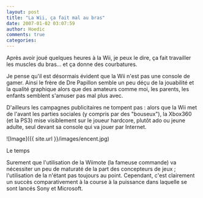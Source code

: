 ```yaml
---
layout: post
title: "La Wii, ça fait mal au bras"
date: 2007-01-02 03:07:59
author: Hoedic
comments: true
categories: 
---
```



Après avoir joué quelques heures à la Wii, je peux le dire, ça fait travailler les muscles du bras... et ça donne des courbatures.

Je pense qu'il est désormais évident que la Wii n'est pas une console de gamer. Ainsi le frère de Dre Papillon semble un peu déçu de la jouabilité et la qualité graphique alors que des amateurs comme moi, les parents, les enfants semblent s'amuser pas mal plus avec.

D'ailleurs les campagnes publicitaires ne tompent pas : alors que la Wii met de l'avant les parties sociales (y compris par des "bouseux"), la Xbox360 (et la PS3) mise visiblement sur le joueur hardcore, plutôt ado ou jeune adulte, seul devant sa console qui va jouer par Internet.

![Image]({{ site.url }}/images/encent.jpg)
<div class="photoattrib">Le temps</div>



Surement que l'utilisation de la Wiimote (la fameuse commande) va nécessiter un peu de maturaté de la part des concepteurs de jeux ; l'utilisation de la n'étant pas toujours au point. Cependant, c'est clairement un succès comparativement à la course à la puissance dans laquelle se sont lancés Sony et Microsoft.